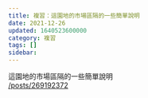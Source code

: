 ```yaml
---
title: 複習：這園地的市場區隔的一些簡單說明
date: 2021-12-26
updated: 1640523600000
category: 複習
tags: []
sidebar: 
---
```


<p>這園地的市場區隔的一些簡單說明<br/>
<a href="/posts/269192372" target="_blank">/posts/269192372</a></p>
<p> </p>
